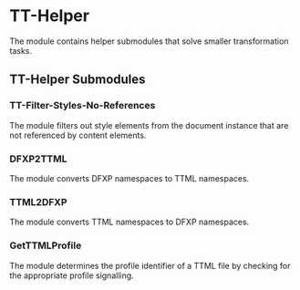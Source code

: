 # TT-Helper  
The module contains helper submodules that solve smaller transformation tasks. 

## TT-Helper Submodules

### TT-Filter-Styles-No-References
The module filters out style elements from the document instance that are not referenced by content elements.

### DFXP2TTML
The module converts DFXP namespaces to TTML namespaces.

### TTML2DFXP
The module converts TTML namespaces to DFXP namespaces.
 
### GetTTMLProfile
The module determines the profile identifier of a TTML file by checking for the appropriate profile signalling.
